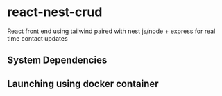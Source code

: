 # react-nest-crud

React front end using tailwind paired with nest js/node + express for real time contact updates

## System Dependencies

## Launching using docker container
